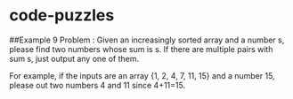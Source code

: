 # code-puzzles
##Example 9
Problem : 
Given an increasingly sorted array and a number s, please find two numbers whose sum is s. If there are multiple pairs with sum s, just output any one of them.

For example, if the inputs are an array {1, 2, 4, 7, 11, 15} and a number 15, please out two numbers 4 and 11 since 4+11=15.